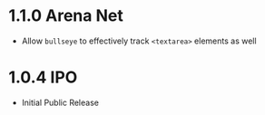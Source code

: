 # 1.1.0 Arena Net

- Allow `bullseye` to effectively track `<textarea>` elements as well

# 1.0.4 IPO

- Initial Public Release
